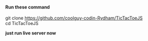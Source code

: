 <h4>Run these command </h4>

git clone https://github.com/coolguy-codin-Rydham/TicTacToeJS <br>
cd TicTacToeJS <br>


<b>just run live server now</b>
